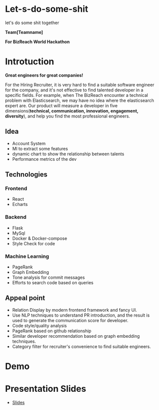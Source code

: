 # Let-s-do-some-shit
let's do some shit together

**Team[Teamname]**

**For BizReach World Hackathon**

# Introtuction
**Great engineers for great companies!**

For the Hiring Recruiter, it is very hard to find a suitable software engineer for the company, and it's not effective to find talented developer in a specific fields. For example, when The BizReach encounter a technical problem with Elasticsearch, we may have no idea where the elasticsearch expert are. Our product will measure a developer in five dimensions(**technical, communication, innovation, engagement, diversity**), and help you find the most professional engineers.

## Idea
- Account System
- Ml to extract some features
- dynamic chart to show the relationship between talents
- Performance metrics of the dev

## Technologies

### Frontend
  - React
  - Echarts

### Backend
  - Flask
  - MySql
  - Docker & Docker-compose
  - Style Check for code

### Machine Learning
  - PageRank
  - Graph Embedding
  - Tone analysis for commit messages
  - Efforts to search code based on queries

## Appeal point

- Relation Display by modern frontend framework and fancy UI.
- Use NLP techniques to understand PR introduction, and the result is used to generate the communication score for developer.
- Code style/quality analysis
- PageRank based on github relationship
- Similar developer recommendation based on graph embedding techniques.
- Category filter for recruiter's convenience to find suitable engineers.

# Demo

# Presentation Slides
 - [Slides](https://docs.google.com/presentation/d/1zKMmj1FaA4kzSX1jQvip9nb_POOsSZkilnkBhllwwRw/edit?usp=sharing)
